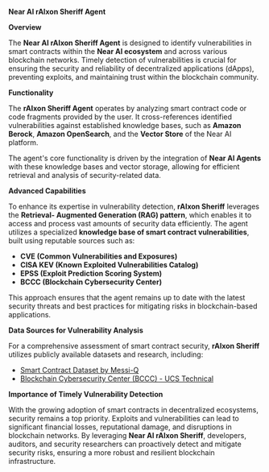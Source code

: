 ﻿**Near AI rAIxon Sheriff Agent**

**Overview**

The **Near AI rAIxon Sheriff Agent** is designed to identify vulnerabilities in smart contracts within the **Near AI ecosystem** and across various blockchain networks. Timely detection of vulnerabilities is crucial for ensuring the security and reliability of decentralized applications (dApps), preventing exploits, and maintaining trust within the blockchain community.

**Functionality**

The **rAIxon Sheriff Agent** operates by analyzing smart contract code or code fragments provided by the user. It cross-references identified vulnerabilities against established knowledge bases, such as **Amazon Berock**, **Amazon OpenSearch**, and the **Vector Store** of the Near AI platform.

The agent's core functionality is driven by the integration of **Near AI Agents** with these knowledge bases and vector storage, allowing for efficient retrieval and analysis of security-related data.

**Advanced Capabilities**

To enhance its expertise in vulnerability detection, **rAIxon Sheriff** leverages the **Retrieval- Augmented Generation (RAG) pattern**, which enables it to access and process vast amounts of security data efficiently. The agent utilizes a specialized **knowledge base of smart contract vulnerabilities**, built using reputable sources such as:

- **CVE (Common Vulnerabilities and Exposures)**
- **CISA KEV (Known Exploited Vulnerabilities Catalog)**
- **EPSS (Exploit Prediction Scoring System)**
- **BCCC (Blockchain Cybersecurity Center)**

This approach ensures that the agent remains up to date with the latest security threats and best practices for mitigating risks in blockchain-based applications.

**Data Sources for Vulnerability Analysis**

For a comprehensive assessment of smart contract security, **rAIxon Sheriff** utilizes publicly available datasets and research, including:

- [Smart Contract Dataset by Messi-Q](https://github.com/Messi-Q/Smart-Contract-Dataset)
- [Blockchain Cybersecurity Center (BCCC) - UCS Technical](https://www.yorku.ca/research/bccc/ucs-technical/)

**Importance of Timely Vulnerability Detection**

With the growing adoption of smart contracts in decentralized ecosystems, security remains a top priority. Exploits and vulnerabilities can lead to significant financial losses, reputational damage, and disruptions in blockchain networks. By leveraging **Near AI rAIxon Sheriff**, developers, auditors, and security researchers can proactively detect and mitigate security risks, ensuring a more robust and resilient blockchain infrastructure.
